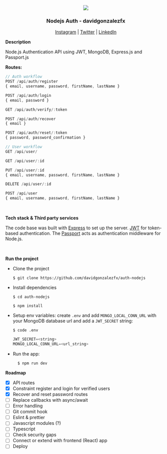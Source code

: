 <p align="center">
  <img src="https://res.cloudinary.com/practicaldev/image/fetch/s--CTt1llDH--/c_imagga_scale,f_auto,fl_progressive,h_420,q_auto,w_1000/https://dev-to-uploads.s3.amazonaws.com/uploads/articles/f10pjx8jeq116dcq3j29.jpg" >
  <h3 align="center">Nodejs Auth - davidgonzalezfx</h3>

  <p align="center">
    <a href="https://www.instagram.com/davidgonzalezfx/">Instagram</a> |
    <a href="https://twitter.com/davidgonzalezfx">Twitter</a> |
    <a href="https://www.linkedin.com/in/davidgonzalezfx/">LinkedIn</a>
  </p>
</p>

<strong>Description</strong>

Node.js Authentication API using JWT, MongoDB, Express.js and Passport.js

**Routes:**

```js
// Auth workflow
POST /api/auth/register
{ email, username, password, firstName, lastName }

POST /api/auth/login
{ email, password }

GET /api/auth/verify/:token

POST /api/auth/recover
{ email }

POST /api/auth/reset/:token
{ password, password_confirmation }

// User workflow
GET /api/user/

GET /api/user/:id

PUT /api/user/:id
{ email, username, password, firstName, lastName }

DELETE /api/user/:id

POST /api/user
{ email, username, password, firstName, lastName }
```

<br />

<strong>Tech stack & Third party services</strong>

The code base was built with [Express](https://expressjs.com/) to set up the server. [JWT](https://jwt.io/) for token-based authentication. The [Passport](https://www.passportjs.org/) acts as authentication middleware for Node.js.

<br />

<strong>Run the project</strong>

- Clone the project

  ```shell
  $ git clone https://github.com/davidgonzalezfx/auth-nodejs
  ```

- Install dependencies

  ```shell
  $ cd auth-nodejs
  ```

  ```shell
  $ npm install
  ```

- Setup env variables: create `.env` and add `MONGO_LOCAL_CONN_URL` with your MongoDB database url and add a `JWT_SECRET` string:

  ```shell
  $ code .env
  ```

  ```js
  JWT_SECRET=<string>
  MONGO_LOCAL_CONN_URL=<url_string>
  ```

- Run the app:

  ```shell
    $ npm run dev
  ```

<strong>Roadmap</strong>

- [x] API routes
- [x] Constraint register and login for verified users
- [x] Recover and reset password routes
- [ ] Replace callbacks with async/await
- [ ] Error handling
- [ ] Git commit hook 
- [ ] Eslint & prettier
- [ ] Javascript modules (?)
- [ ] Typescript
- [ ] Check security gaps
- [ ] Connect or extend with frontend (React) app
- [ ] Deploy

